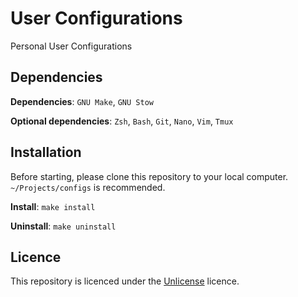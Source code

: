 # User Configurations

Personal User Configurations

## Dependencies

**Dependencies**: `GNU Make`, `GNU Stow`

**Optional dependencies**: `Zsh`, `Bash`, `Git`, `Nano`, `Vim`, `Tmux`

## Installation

Before starting, please clone this repository to your
local computer. `~/Projects/configs` is recommended.

**Install**: `make install`

**Uninstall**: `make uninstall`

## Licence

This repository is licenced under the [Unlicense](./license)
licence.
